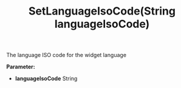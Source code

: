 ﻿---
uid: crmscript_ref_NSChatWidgetSettings_SetLanguageIsoCode
title: SetLanguageIsoCode(String languageIsoCode)
intellisense: NSChatWidgetSettings.SetLanguageIsoCode
keywords: NSChatWidgetSettings, GetLanguageIsoCode
so.topic: reference
---

The language ISO code for the widget language

**Parameter:** 
 - **languageIsoCode** String

